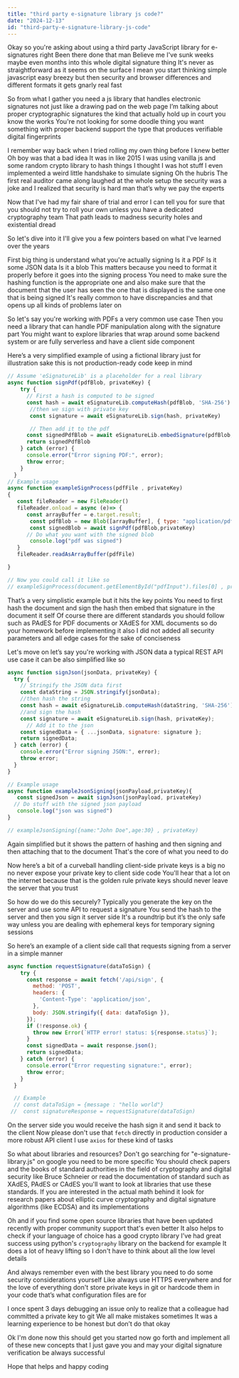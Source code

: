 ```yaml
---
title: "third party e-signature library js code?"
date: "2024-12-13"
id: "third-party-e-signature-library-js-code"
---
```


Okay so you're asking about using a third party JavaScript library for e-signatures right Been there done that man Believe me I've sunk weeks maybe even months into this whole digital signature thing It's never as straightforward as it seems on the surface I mean you start thinking simple javascript easy breezy but then security and browser differences and different formats it gets gnarly real fast

So from what I gather you need a js library that handles electronic signatures not just like a drawing pad on the web page I’m talking about proper cryptographic signatures the kind that actually hold up in court you know the works You're not looking for some doodle thing you want something with proper backend support the type that produces verifiable digital fingerprints

I remember way back when I tried rolling my own thing before I knew better Oh boy was that a bad idea It was in like 2015 I was using vanilla js and some random crypto library to hash things I thought I was hot stuff I even implemented a weird little handshake to simulate signing Oh the hubris The first real auditor came along laughed at the whole setup the security was a joke and I realized that security is hard man that’s why we pay the experts

Now that I've had my fair share of trial and error I can tell you for sure that you should not try to roll your own unless you have a dedicated cryptography team That path leads to madness security holes and existential dread

So let's dive into it I'll give you a few pointers based on what I've learned over the years

First big thing is understand what you're actually signing Is it a PDF Is it some JSON data Is it a blob This matters because you need to format it properly before it goes into the signing process You need to make sure the hashing function is the appropriate one and also make sure that the document that the user has seen the one that is displayed is the same one that is being signed It's really common to have discrepancies and that opens up all kinds of problems later on

So let's say you're working with PDFs a very common use case Then you need a library that can handle PDF manipulation along with the signature part You might want to explore libraries that wrap around some backend system or are fully serverless and have a client side component

Here’s a very simplified example of using a fictional library just for illustration sake this is not production-ready code keep in mind

```javascript
// Assume 'eSignatureLib' is a placeholder for a real library
async function signPdf(pdfBlob, privateKey) {
    try {
      // First a hash is computed to be signed
      const hash = await eSignatureLib.computeHash(pdfBlob, 'SHA-256')
       //then we sign with private key
       const signature = await eSignatureLib.sign(hash, privateKey)

       // Then add it to the pdf
      const signedPdfBlob = await eSignatureLib.embedSignature(pdfBlob, signature,hash)
      return signedPdfBlob
    } catch (error) {
      console.error("Error signing PDF:", error);
      throw error;
    }
  }
// Example usage
async function exampleSignProcess(pdfFile , privateKey)
{
   const fileReader = new FileReader()
   fileReader.onload = async (e)=> {
      const arrayBuffer = e.target.result;
       const pdfBlob = new Blob([arrayBuffer], { type: "application/pdf" });
       const signedBlob = await signPdf(pdfBlob,privateKey)
      // Do what you want with the signed blob
       console.log("pdf was signed")
   }
   fileReader.readAsArrayBuffer(pdfFile)

}

// Now you could call it like so
// exampleSignProcess(document.getElementById("pdfInput").files[0] , privateKey )
```

That’s a very simplistic example but it hits the key points You need to first hash the document and sign the hash then embed that signature in the document it self Of course there are different standards you should follow such as PAdES for PDF documents or XAdES for XML documents so do your homework before implementing it also I did not added all security parameters and all edge cases for the sake of conciseness

Let's move on let’s say you're working with JSON data a typical REST API use case it can be also simplified like so

```javascript
async function signJson(jsonData, privateKey) {
  try {
    // Stringify the JSON data first
    const dataString = JSON.stringify(jsonData);
    //then hash the string
    const hash = await eSignatureLib.computeHash(dataString, 'SHA-256');
    //and sign the hash
    const signature = await eSignatureLib.sign(hash, privateKey);
      // Add it to the json
    const signedData = { ...jsonData, signature: signature };
    return signedData;
  } catch (error) {
    console.error("Error signing JSON:", error);
    throw error;
  }
}

// Example usage
async function exampleJsonSigning(jsonPayload,privateKey){
   const signedJson = await signJson(jsonPayload, privateKey)
  // Do stuff with the signed json payload
   console.log("json was signed")
}

// exampleJsonSigning({name:"John Doe",age:30} , privateKey)

```

Again simplified but it shows the pattern of hashing and then signing and then attaching that to the document That's the core of what you need to do

Now here’s a bit of a curveball handling client-side private keys is a big no no never expose your private key to client side code You'll hear that a lot on the internet because that is the golden rule private keys should never leave the server that you trust

So how do we do this securely? Typically you generate the key on the server and use some API to request a signature You send the hash to the server and then you sign it server side It's a roundtrip but it’s the only safe way unless you are dealing with ephemeral keys for temporary signing sessions

So here’s an example of a client side call that requests signing from a server in a simple manner

```javascript
async function requestSignature(dataToSign) {
    try {
      const response = await fetch('/api/sign', {
        method: 'POST',
        headers: {
          'Content-Type': 'application/json',
        },
        body: JSON.stringify({ data: dataToSign }),
      });
      if (!response.ok) {
        throw new Error(`HTTP error! status: ${response.status}`);
      }
      const signedData = await response.json();
      return signedData;
    } catch (error) {
      console.error("Error requesting signature:", error);
      throw error;
    }
  }

  // Example
  // const dataToSign = {message : "hello world"}
 //  const signatureResponse = requestSignature(dataToSign)

```

On the server side you would receive the hash sign it and send it back to the client Now please don't use that `fetch` directly in production consider a more robust API client I use `axios` for these kind of tasks

So what about libraries and resources? Don't go searching for "e-signature-library.js" on google you need to be more specific You should check papers and the books of standard authorities in the field of cryptography and digital security like Bruce Schneier or read the documentation of standard such as XAdES, PAdES or CAdES you'll want to look at libraries that use these standards. If you are interested in the actual math behind it look for research papers about elliptic curve cryptography and digital signature algorithms (like ECDSA) and its implementations

Oh and if you find some open source libraries that have been updated recently with proper community support that's even better It also helps to check if your language of choice has a good crypto library I’ve had great success using python's `cryptography` library on the backend for example It does a lot of heavy lifting so I don't have to think about all the low level details

And always remember even with the best library you need to do some security considerations yourself Like always use HTTPS everywhere and for the love of everything don't store private keys in git or hardcode them in your code that’s what configuration files are for

I once spent 3 days debugging an issue only to realize that a colleague had committed a private key to git We all make mistakes sometimes It was a learning experience to be honest but don’t do that okay

Ok I'm done now this should get you started now go forth and implement all of these new concepts that I just gave you and may your digital signature verification be always successful

Hope that helps and happy coding
